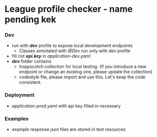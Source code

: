 # League profile checker - name pending kek

### Dev
- run with **_dev_** profile to expose local development endpoints
  - Classes annotated with _@Dev_ run only with dev profile
- fill riot _**api.key**_ in _application-dev.yaml_
- _**dev**_ folder contains
  - hoppscotch collection for local testing. (If you introduce a new endpoint or change an existing one, please update the collection)
  - codestyle file, please import and use this. Let's keep the code consistent.

### Deployment
- _application-prod.yaml_ with api key filled in necessary


### Examples
- example response json files are stored in test resources
